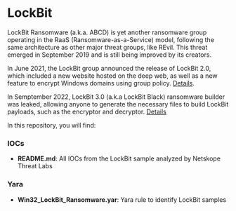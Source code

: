 # LockBit
LockBit Ransomware (a.k.a. ABCD) is yet another ransomware group operating in the RaaS (Ransomware-as-a-Service) model, following the same architecture as other major threat groups, like REvil. This threat emerged in September 2019 and is still being improved by its creators. 

In June 2021, the LockBit group announced the release of LockBit 2.0, which included a new website hosted on the deep web, as well as a new feature to encrypt Windows domains using group policy. [Details](https://www.netskope.com/blog/netskope-threat-coverage-lockbit).

In Semptember 2022, LockBit 3.0 (a.k.a LockBit Black) ransomware builder was leaked, allowing anyone to generate the necessary files to build LockBit payloads, such as the encryptor and decryptor. [Details](https://www.netskope.com/blog/netskope-threat-coverage-lockbits-ransomware-builder-leaked)

In this repository, you will find:

### IOCs
* **README.md**: All IOCs from the LockBit sample analyzed by Netskope Threat Labs

### Yara
* **Win32_LockBit_Ransomware.yar**: Yara rule to identify LockBit samples
